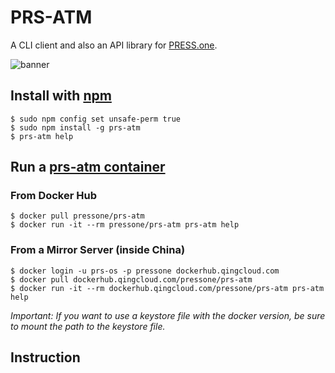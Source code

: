 # PRS-ATM

A CLI client and also an API library for [PRESS.one](https://press.one/).

![banner](https://github.com/Press-One/bistrot/blob/master/wiki/banner.jpg?raw=true "banner")

## Install with [npm](https://www.npmjs.com/package/prs-atm)

```console
$ sudo npm config set unsafe-perm true
$ sudo npm install -g prs-atm
$ prs-atm help
```

## Run a [prs-atm container](https://hub.docker.com/repository/docker/pressone/prs-atm)

### From Docker Hub

```console
$ docker pull pressone/prs-atm
$ docker run -it --rm pressone/prs-atm prs-atm help
```

### From a Mirror Server (inside China)

```console
$ docker login -u prs-os -p pressone dockerhub.qingcloud.com
$ docker pull dockerhub.qingcloud.com/pressone/prs-atm
$ docker run -it --rm dockerhub.qingcloud.com/pressone/prs-atm prs-atm help
```

*Important: If you want to use a keystore file with the docker version, be sure to mount the path to the keystore file.*

## Instruction
